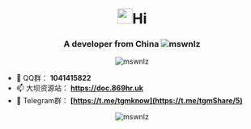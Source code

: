 <h1 align="center"> <img src="https://raw.githubusercontent.com/iampavangandhi/iampavangandhi/master/gifs/Hi.gif" width="30px">Hi</h1>
<h3 align="center">A developer from China <img src="https://visitor-badge.laobi.icu/badge?page_id=mswnlz" alt="mswnlz" /></h3>
<p align="center"> <img src="https://github-profile-trophy.vercel.app/?username=mswnlz&title=Stars,Followers,Repositories,Commit,Issues,PullRequest&column=6" alt="mswnlz" /></p>

- 🐧       QQ群： **1041415822**
- 📫  大坝资源站： **https://doc.869hr.uk**
- 👯 Telegram群： **[https://t.me/tgmknow](https://t.me/tgmShare/5)**
<p align="center">
<img src="https://github-readme-stats.vercel.app/api?username=mswnlz&show_icons=true&theme=tokyonight&hide=prs,contribs)" alt="mswnlz" />
</p>
